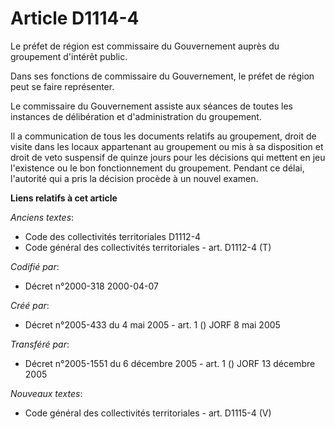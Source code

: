 # Article D1114-4

Le préfet de région est commissaire du Gouvernement auprès du groupement d'intérêt public.

Dans ses fonctions de commissaire du Gouvernement, le préfet de région peut se faire représenter.

Le commissaire du Gouvernement assiste aux séances de toutes les instances de délibération et d'administration du groupement.

Il a communication de tous les documents relatifs au groupement, droit de visite dans les locaux appartenant au groupement ou
mis à sa disposition et droit de veto suspensif de quinze jours pour les décisions qui mettent en jeu l'existence ou le bon
fonctionnement du groupement. Pendant ce délai, l'autorité qui a pris la décision procède à un nouvel examen.

**Liens relatifs à cet article**

_Anciens textes_:

  - Code des collectivités territoriales D1112-4
  - Code général des collectivités territoriales - art. D1112-4 (T)

_Codifié par_:

  - Décret n°2000-318 2000-04-07

_Créé par_:

  - Décret n°2005-433 du 4 mai 2005 - art. 1 () JORF 8 mai 2005

_Transféré par_:

  - Décret n°2005-1551 du 6 décembre 2005 - art. 1 () JORF 13 décembre 2005

_Nouveaux textes_:

  - Code général des collectivités territoriales - art. D1115-4 (V)
